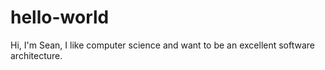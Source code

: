 # hello-world

Hi, I'm Sean, I like computer science and want to be an excellent software architecture. 
